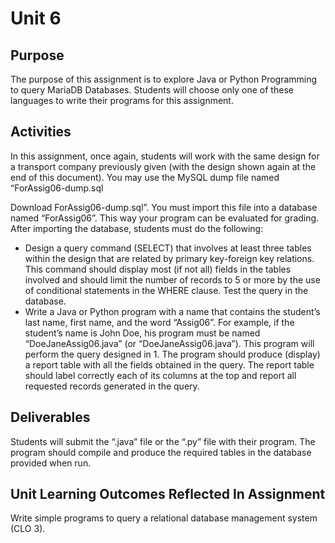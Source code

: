 # Unit 6

## Purpose

The purpose of this assignment is to explore Java or Python Programming to query MariaDB Databases. Students will choose only one of these languages to write their programs for this assignment.

## Activities

In this assignment, once again, students will work with the same design for a transport company previously given (with the design shown again at the end of this document). You may use the MySQL dump file named “ForAssig06-dump.sql

Download ForAssig06-dump.sql”. You must import this file into a database named “ForAssig06”. This way your program can be evaluated for grading. After importing the database, students must do the following:

- Design a query command (SELECT) that involves at least three tables within the design that are related by primary key-foreign key relations. This command should display most (if not all) fields in the tables involved and should limit the number of records to 5 or more by the use of conditional statements in the WHERE clause. Test the query in the database.
- Write a Java or Python program with a name that contains the student’s last name, first name, and the word “Assig06”. For example, if the student’s name is John Doe, his program must be named “DoeJaneAssig06.java” (or “DoeJaneAssig06.java”). This program will perform the query designed in 1. The program should produce (display) a report table with all the fields obtained in the query. The report table should label correctly each of its columns at the top and report all requested records generated in the query.

## Deliverables

Students will submit the “.java” file or the “.py” file with their program. The program should compile and produce the required tables in the database provided when run.

## Unit Learning Outcomes Reflected In Assignment

Write simple programs to query a relational database management system (CLO 3).
